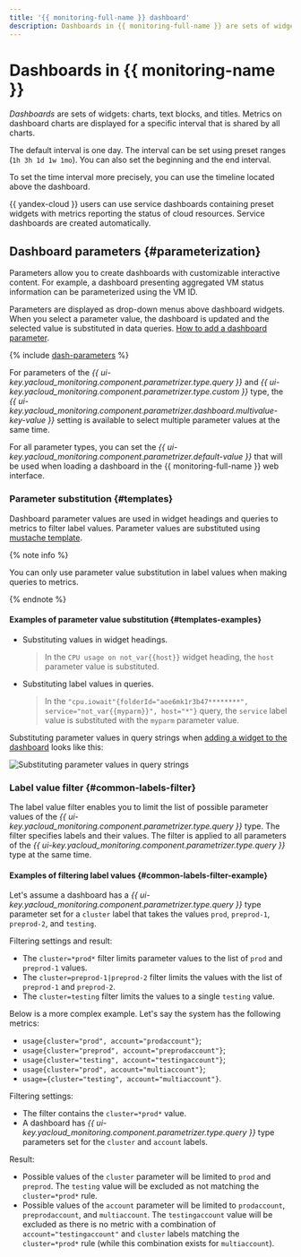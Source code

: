 ```yaml
---
title: '{{ monitoring-full-name }} dashboard'
description: Dashboards in {{ monitoring-full-name }} are sets of widgets, charts, text blocks, and titles. Metrics on dashboard charts are displayed for a specific interval that is shared by all charts. Parameters let you create interactive dashboards whose content changes depending on the user's choice. For example, a dashboard that shows aggregated information about the status of a VM can be parameterized using the VM ID.
---
```


# Dashboards in {{ monitoring-name }}

*Dashboards* are sets of widgets: charts, text blocks, and titles. Metrics on dashboard charts are displayed for a specific interval that is shared by all charts.

The default interval is one day. The interval can be set using preset ranges (`1h 3h 1d 1w 1mo`). You can also set the beginning and the end interval.

To set the time interval more precisely, you can use the timeline located above the dashboard.

{{ yandex-cloud }} users can use service dashboards containing preset widgets with metrics reporting the status of cloud resources. Service dashboards are created automatically.

## Dashboard parameters {#parameterization}

Parameters allow you to create dashboards with customizable interactive content. For example, a dashboard presenting aggregated VM status information can be parameterized using the VM ID.

Parameters are displayed as drop-down menus above dashboard widgets. When you select a parameter value, the dashboard is updated and the selected value is substituted in data queries. [How to add a dashboard parameter](../../operations/dashboard/add-parameters.md).

{% include [dash-parameters](../../../_includes/monitoring/dash-parameters.md) %}

For parameters of the *{{ ui-key.yacloud_monitoring.component.parametrizer.type.query }}* and *{{ ui-key.yacloud_monitoring.component.parametrizer.type.custom }}* type, the *{{ ui-key.yacloud_monitoring.component.parametrizer.dashboard.multivalue-key-value }}* setting is available to select multiple parameter values at the same time.

For all parameter types, you can set the *{{ ui-key.yacloud_monitoring.component.parametrizer.default-value }}* that will be used when loading a dashboard in the {{ monitoring-full-name }} web interface.

### Parameter substitution {#templates}

Dashboard parameter values are used in widget headings and queries to metrics to filter label values. Parameter values are substituted using [mustache template](https://mustache.github.io/).

{% note info %}

You can only use parameter value substitution in label values when making queries to metrics.

{% endnote %}

#### Examples of parameter value substitution {#templates-examples}

* Substituting values in widget headings.
   > In the `CPU usage on not_var{{host}}` widget heading, the `host` parameter value is substituted.
* Substituting label values in queries.
   > In the `"cpu.iowait"{folderId="aoe6mk1r3b47********", service="not_var{{myparm}}", host="*"}` query, the `service` label value is substituted with the `myparm` parameter value.

Substituting parameter values in query strings when [adding a widget to the dashboard](../../operations/dashboard/add-widget.md) looks like this:

![Substituting parameter values in query strings](../../../_assets/monitoring/query_string_templating_2023.png "Substituting parameter values in query strings")

### Label value filter {#common-labels-filter}

The label value filter enables you to limit the list of possible parameter values of the *{{ ui-key.yacloud_monitoring.component.parametrizer.type.query }}* type. The filter specifies labels and their values. The filter is applied to all parameters of the *{{ ui-key.yacloud_monitoring.component.parametrizer.type.query }}* type at the same time.

#### Examples of filtering label values {#common-labels-filter-example}

Let's assume a dashboard has a *{{ ui-key.yacloud_monitoring.component.parametrizer.type.query }}* type parameter set for a `cluster` label that takes the values `prod`, `preprod-1`, `preprod-2`, and `testing`.

Filtering settings and result:

* The `cluster=*prod*` filter limits parameter values to the list of `prod` and `preprod-1` values.
* The `cluster=preprod-1|preprod-2` filter limits the values with the list of `preprod-1` and `preprod-2`.
* The `cluster=testing` filter limits the values to a single `testing` value.

Below is a more complex example. Let's say the system has the following metrics:

* `usage{cluster="prod", account="prodaccount"}`;
* `usage{cluster="preprod", account="preprodaccount"}`;
* `usage{cluster="testing", account="testingaccount"}`;
* `usage{cluster="prod", account="multiaccount"}`;
* `usage={cluster="testing", account="multiaccount"}`.

Filtering settings:

* The filter contains the `cluster=*prod*` value.
* A dashboard has *{{ ui-key.yacloud_monitoring.component.parametrizer.type.query }}* type parameters set for the `cluster` and `account` labels.

Result:

* Possible values of the `cluster` parameter will be limited to `prod` and `preprod`. The `testing` value will be excluded as not matching the `cluster=*prod*` rule.
* Possible values of the `account` parameter will be limited to `prodaccount`, `preprodaccount`, and `multiaccount`. The `testingaccount` value will be excluded as there is no metric with a combination of `account="testingaccount"` and `cluster` labels matching the `cluster=*prod*` rule (while this combination exists for `multiaccount`).
